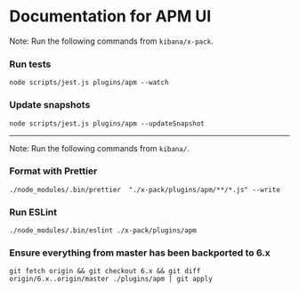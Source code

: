 # Documentation for APM UI

Note: Run the following commands from `kibana/x-pack`.

### Run tests
```
node scripts/jest.js plugins/apm --watch
```

### Update snapshots
```
node scripts/jest.js plugins/apm --updateSnapshot
```
---

Note: Run the following commands from `kibana/`.

### Format with Prettier

`./node_modules/.bin/prettier  "./x-pack/plugins/apm/**/*.js" --write`

### Run ESLint
```
./node_modules/.bin/eslint ./x-pack/plugins/apm
```

### Ensure everything from master has been backported to 6.x
```
git fetch origin && git checkout 6.x && git diff origin/6.x..origin/master ./plugins/apm | git apply
```
